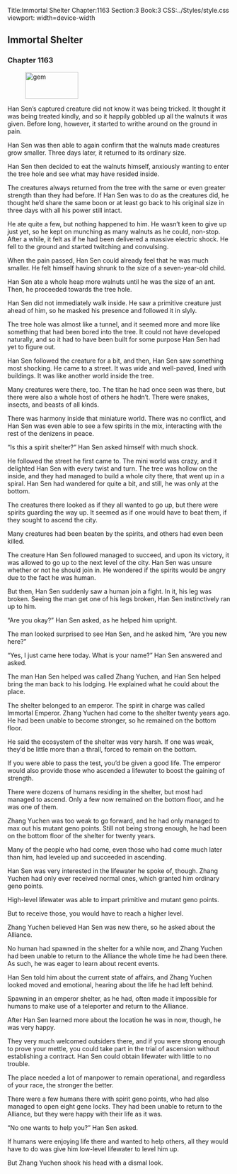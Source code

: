Title:Immortal Shelter 
Chapter:1163 
Section:3 
Book:3 
CSS:../Styles/style.css 
viewport: width=device-width
  
## Immortal Shelter
### Chapter 1163
  
<figure>
	<img src="../Images/gem.gif" alt="gem" id="gem" width="120" height="60" />
</figure>
  

  
Han Sen’s captured creature did not know it was being tricked. It thought it was being treated kindly, and so it happily gobbled up all the walnuts it was given. Before long, however, it started to writhe around on the ground in pain.

Han Sen was then able to again confirm that the walnuts made creatures grow smaller. Three days later, it returned to its ordinary size.

Han Sen then decided to eat the walnuts himself, anxiously wanting to enter the tree hole and see what may have resided inside.

The creatures always returned from the tree with the same or even greater strength than they had before. If Han Sen was to do as the creatures did, he thought he’d share the same boon or at least go back to his original size in three days with all his power still intact.

He ate quite a few, but nothing happened to him. He wasn’t keen to give up just yet, so he kept on munching as many walnuts as he could, non-stop. After a while, it felt as if he had been delivered a massive electric shock. He fell to the ground and started twitching and convulsing.

When the pain passed, Han Sen could already feel that he was much smaller. He felt himself having shrunk to the size of a seven-year-old child.

Han Sen ate a whole heap more walnuts until he was the size of an ant. Then, he proceeded towards the tree hole.

Han Sen did not immediately walk inside. He saw a primitive creature just ahead of him, so he masked his presence and followed it in slyly.

The tree hole was almost like a tunnel, and it seemed more and more like something that had been bored into the tree. It could not have developed naturally, and so it had to have been built for some purpose Han Sen had yet to figure out.

Han Sen followed the creature for a bit, and then, Han Sen saw something most shocking. He came to a street. It was wide and well-paved, lined with buildings. It was like another world inside the tree.

Many creatures were there, too. The titan he had once seen was there, but there were also a whole host of others he hadn’t. There were snakes, insects, and beasts of all kinds.

There was harmony inside that miniature world. There was no conflict, and Han Sen was even able to see a few spirits in the mix, interacting with the rest of the denizens in peace.

“Is this a spirit shelter?” Han Sen asked himself with much shock.

He followed the street he first came to. The mini world was crazy, and it delighted Han Sen with every twist and turn. The tree was hollow on the inside, and they had managed to build a whole city there, that went up in a spiral. Han Sen had wandered for quite a bit, and still, he was only at the bottom.

The creatures there looked as if they all wanted to go up, but there were spirits guarding the way up. It seemed as if one would have to beat them, if they sought to ascend the city.

Many creatures had been beaten by the spirits, and others had even been killed.

The creature Han Sen followed managed to succeed, and upon its victory, it was allowed to go up to the next level of the city. Han Sen was unsure whether or not he should join in. He wondered if the spirits would be angry due to the fact he was human.

But then, Han Sen suddenly saw a human join a fight. In it, his leg was broken. Seeing the man get one of his legs broken, Han Sen instinctively ran up to him.

“Are you okay?” Han Sen asked, as he helped him upright.

The man looked surprised to see Han Sen, and he asked him, “Are you new here?”

“Yes, I just came here today. What is your name?” Han Sen answered and asked.

The man Han Sen helped was called Zhang Yuchen, and Han Sen helped bring the man back to his lodging. He explained what he could about the place.

The shelter belonged to an emperor. The spirit in charge was called Immortal Emperor. Zhang Yuchen had come to the shelter twenty years ago. He had been unable to become stronger, so he remained on the bottom floor.

He said the ecosystem of the shelter was very harsh. If one was weak, they’d be little more than a thrall, forced to remain on the bottom.

If you were able to pass the test, you’d be given a good life. The emperor would also provide those who ascended a lifewater to boost the gaining of strength.

There were dozens of humans residing in the shelter, but most had managed to ascend. Only a few now remained on the bottom floor, and he was one of them.

Zhang Yuchen was too weak to go forward, and he had only managed to max out his mutant geno points. Still not being strong enough, he had been on the bottom floor of the shelter for twenty years.

Many of the people who had come, even those who had come much later than him, had leveled up and succeeded in ascending.

Han Sen was very interested in the lifewater he spoke of, though. Zhang Yuchen had only ever received normal ones, which granted him ordinary geno points.

High-level lifewater was able to impart primitive and mutant geno points.

But to receive those, you would have to reach a higher level.

Zhang Yuchen believed Han Sen was new there, so he asked about the Alliance.

No human had spawned in the shelter for a while now, and Zhang Yuchen had been unable to return to the Alliance the whole time he had been there. As such, he was eager to learn about recent events.

Han Sen told him about the current state of affairs, and Zhang Yuchen looked moved and emotional, hearing about the life he had left behind.

Spawning in an emperor shelter, as he had, often made it impossible for humans to make use of a teleporter and return to the Alliance.

After Han Sen learned more about the location he was in now, though, he was very happy.

They very much welcomed outsiders there, and if you were strong enough to prove your mettle, you could take part in the trial of ascension without establishing a contract. Han Sen could obtain lifewater with little to no trouble.

The place needed a lot of manpower to remain operational, and regardless of your race, the stronger the better.

There were a few humans there with spirit geno points, who had also managed to open eight gene locks. They had been unable to return to the Alliance, but they were happy with their life as it was.

“No one wants to help you?” Han Sen asked.

If humans were enjoying life there and wanted to help others, all they would have to do was give him low-level lifewater to level him up.

But Zhang Yuchen shook his head with a dismal look.